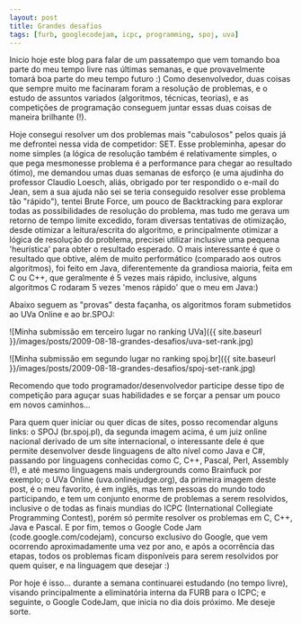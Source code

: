 ```yaml
---
layout: post
title: Grandes desafios
tags: [furb, googlecodejam, icpc, programming, spoj, uva]
---
```


Inicio hoje este blog para falar de um passatempo que vem tomando boa parte do meu tempo livre nas últimas semanas, e que provavelmente tomará boa parte do meu tempo futuro :)
Como desenvolvedor, duas coisas que sempre muito me facinaram foram a resolução de problemas, e o estudo de assuntos variados (algoritmos, técnicas, teorias), e as competições de programação conseguem juntar essas duas coisas de maneira brilhante (!).

Hoje consegui resolver um dos problemas mais "cabulosos" pelos quais já me defrontei nessa vida de competidor: SET. Esse probleminha, apesar do nome simples (a lógica de resolução também é relativamente simples, o que pega mesmonesse problema é a performance para chegar ao resultado ótimo), me demandou umas duas semanas de esforço (e uma ajudinha do professor Claudio Loesch, aliás, obrigado por ter respondido o e-mail do Jean, sem a sua ajuda não sei se teria conseguido resolver esse problema tão "rápido"), tentei Brute Force, um pouco de Backtracking para explorar todas as possibilidades de resolução do problema, mas tudo me gerava um retorno de tempo limite excedido, foram diversas tentativas de otimização, desde otimizar a leitura/escrita do algoritmo, e principalmente otimizar a lógica de resolução do problema, precisei utilizar inclusive uma pequena 'heurística' para obter o resultado esperado. O mais interessante é que o resultado que obtive, além de muito performático (comparado aos outros algoritmos), foi feito em Java, diferentemente da grandiosa maioria, feita em C ou C++, que geralmente é 5 vezes mais rápido, inclusive, alguns algoritmos C rodaram 5 vezes 'menos rápido' que o meu em Java:)

Abaixo seguem as "provas" desta façanha, os algoritmos foram submetidos ao UVa Online e ao br.SPOJ:


![Minha submissão em terceiro lugar no ranking UVa]({{ site.baseurl }}/images/posts/2009-08-18-grandes-desafios/uva-set-rank.jpg)

![Minha submissão em segundo lugar no ranking spoj.br]({{ site.baseurl }}/images/posts/2009-08-18-grandes-desafios/spoj-set-rank.jpg)

Recomendo que todo programador/desenvolvedor participe desse tipo de competição para aguçar suas habilidades e se forçar a pensar um pouco em novos caminhos...

Para quem quer iniciar ou quer dicas de sites, posso recomendar alguns links: o SPOJ (br.spoj.pl), da segunda imagem acima, é um juiz online nacional derivado de um site internacional, o interessante dele é que permite desenvolver desde linguagens de alto nível como Java e C#, passando por linguagens conhecidas como C, C++, Pascal, Perl, Assembly (!), e até mesmo linguagens mais undergrounds como Brainfuck por exemplo; o UVa Online (uva.onlinejudge.org), da primeira imagem deste post, é o meu favorito, é em inglês, mas tem pessoas do mundo todo participando, e tem um conjunto enorme de problemas a serem resolvidos, inclusive o de todas as finais mundias do ICPC (International Collegiate Programming Contest), porém só permite resolver os problemas em C, C++, Java e Pascal. E por fim, temos o Google Code Jam (code.google.com/codejam), concurso exclusivo do Google, que vem ocorrendo aproximadamente uma vez por ano, e após a ocorrência das etapas, todos os problemas ficam disponíveis para serem resolvidos por quem quiser, e na linguagem que desejar :)

Por hoje é isso... durante a semana continuarei estudando (no tempo livre), visando principalmente a eliminatória interna da FURB para o ICPC; e seguinte, o Google CodeJam, que inicia no dia dois próximo. Me deseje sorte.